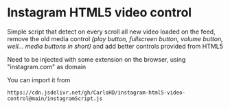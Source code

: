 # Instagram HTML5 video control

Simple script that detect 
on every scroll all new video loaded on the feed,
remove the old media control _(play button, fullscreen button, volume button, well... media buttons in short)_
and add better controls provided from HTML5

Need to be injected with some extension
on the browser, using "instagram.com" as domain

You can import it from

`https://cdn.jsdelivr.net/gh/CarloHD/instagram-html5-video-control@main/instagramScript.js`
